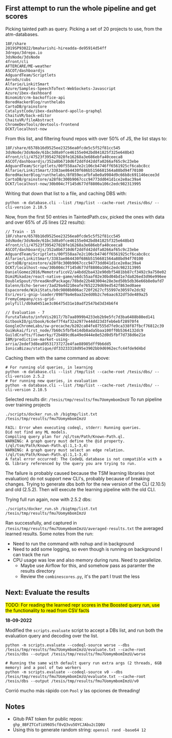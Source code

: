## First attempt to run the whole pipeline and get scores

Picking tainted path as query. Picking a set of 20 projects to use, from the atm-databases.

```
18F/share
2019SP93022/bmaharishi-hireadda-de95914d54ff
3drepo/3drepo.io
3dsNode/3dsNode
4front/cli
AFTERCARE/ME-weather
ASCOT/dashboardjs
AdguardTeam/Scriptlets
Aerods/cubs
Alfarie/LinkitSmart
Azure/Samples-SpeechToText-WebSockets-Javascript
Azure/ibex-dashboard
Binomi0/crm-backoffice-api
BoredHackerBlog/runthelabs
CartoDB/grainstore
CatalystCode/ibex-dashboard-apollo-graphql
ChaituVR/back-editor
ChaituVR/fileAbstract
ChromeDevTools/devtools-frontend
DCKT/localhost-now
```

From this list, and filtering found repos with over 50% of JS, the list stays to:

```
18F/share/6578b16d9525ee23256ea0fcde5c5f52f81cc545
3dsNode/3dsNode/61bc3d0a9fce46155e042bd841825f325e648b43
4front/cli/47523f395427028fe16268a3e686ebfa40ceeca8
ASCOT/dashboardjs/352a8b6710d6f2ddfd42ddfa0266af65c9c23ebe
AdguardTeam/Scriptlets/00f558aa7e2c106cb4746ff6561925cf6cabc8cc
Alfarie/LinkitSmart/3383ae864430f686b5156681564a88bd94f70100
BoredHackerBlog/runthelabs/8f859ecafbfa8e0a9984d9c66b8c691146ecee3d
CartoDB/grainstore/a28f8c300b9067ccc94773dd041d1ce2e0ac39a4
DCKT/localhost-now/30b004c7f145d677df8800a106c2edc982313995
```

Writing that down that list to a file, and caching DBS with:
```
python -m database.cli --list /tmp/list --cache-root /tesis/dbs/ --cli-version 2.10.5
```

Now, from the first 50 entries in TaintedPath.csv, picked the ones with data and over 65% of JS lines (22 results):
```
// Train - 15
18F/share/6578b16d9525ee23256ea0fcde5c5f52f81cc545
3dsNode/3dsNode/61bc3d0a9fce46155e042bd841825f325e648b43
4front/cli/47523f395427028fe16268a3e686ebfa40ceeca8
ASCOT/dashboardjs/352a8b6710d6f2ddfd42ddfa0266af65c9c23ebe
AdguardTeam/Scriptlets/00f558aa7e2c106cb4746ff6561925cf6cabc8cc
Alfarie/LinkitSmart/3383ae864430f686b5156681564a88bd94f70100
CartoDB/grainstore/a28f8c300b9067ccc94773dd041d1ce2e0ac39a4
DCKT/localhost-now/30b004c7f145d677df8800a106c2edc982313995
DanielGomez2016/MemotraficoV2/a4bdd2ba432e90dbf5481bb87cf3492c9a750e02
DimiMikadze/react-native-game/e6dc55aaf02e30bd04bd1e7da826ed3d96e996ee
DoubleSpout/threadAndPackage/78bde22b483004e28e3ed50b5db36e66b8e0afd7
Ealenn/Echo-Server/3ad29a4d210eafe7652229d69ed542f863ed0aee
Espacorede/WikiStats/b0c9808b006ac720f2627cf55997e30597e2dc92
Esri/esri-gnip-loader/098f9a4e8aa32edd0b2c7e6aac632df5de489a25
FremyCompany/css-grid-polyfill/db9a0451ae3c06475d31e10adf2547bd3d34b6f4

// Evaluation - 7
FurutaTakuto/infoVis2017/7b7aa8999b4233eb2b9e5fc7d3ba6488b80ed141
GitbookIO/gitbook/6c6ef7f4af32a2977e44dd23d3feb6ebf28970f4
GoogleChromeLabs/sw-precache/b202ca04fe87555d7fe9ca338f87fbcf76812c39
GuiWukai/first_node/7b60c5fbfb414db8ada5baa100ff0b5364132dc9
GuildCrafts/floworky/f2b489cd6a49ed444e8e52d0d5fbf7d738d6e21e
IBM/predictive-market-using-arria/2edef3d8ea89531737272e4fae88985dff9b6dd5
IonicaBizau/statique/df33233318d95e3902bb9d6962ecfc44fde9d4bd
```

Caching them with the same command as above:
```
# For running old queries, in learning
python -m database.cli --list /tmp/list --cache-root /tesis/dbs/ --cli-version 2.5.2
# For running new queries, in evaluation
python -m database.cli --list /tmp/list --cache-root /tesis/dbs/ --cli-version 2.10.5
```

Selected results dir: `/tesis/tmp/results/fmu7UomymbomImzU`
To run pipeline over training projects
```
./scripts/docker_run.sh /bigtmp/list.txt /tesis/tmp/results/fmu7UomymbomImzU

FAIL: Error when executing codeql, stderr: Running queries.
Did not find any ML models.
Compiling query plan for /ql/tsm/Path/Known-Path.ql.
WARNING: A graph query must define the @id property. (/ql/tsm/Path/Known-Path.ql:1,1-3,4)
WARNING: A graph query must select an edge relation. (/ql/tsm/Path/Known-Path.ql:1,1-3,4)
A fatal error occurred: The CodeQL database is not compatible with a QL library referenced by the query you are trying to run.
```
The failure is probably caused because the TSM learning libraries (not evaluation) do not support new CLI's, probably because of breaking changes. Trying to generate dbs both for the new version of the CLI (2.10.5) and old (2.5.2). Then will execute the learning pipeline with the old CLI.

Trying full run again, now with 2.5.2 dbs:
```
./scripts/docker_run.sh /bigtmp/list.txt /tesis/tmp/results/fmu7UomymbomImzU
```

Ran successfully, and captured in `/tesis/tmp/results/fmu7UomymbomImzU/averaged-results.txt` the averaged learned results. Some notes from the run:
- Need to run the command with nohup and in background
- Need to add some logging, so even though is running on background I can track the run
- CPU usage was low and also memory during runs. Need to parallelize.
    - Maybe use Airflow for this, and somehow pass as paramter the results directory
    - Review the `combinescores.py`, it's the part I trust the less

## Next: Evaluate the results
<mark>TODO: For reading the learned repr scores in the Boosted query run, use the functionality to read from CSV facts</mark>

**18-09-2022**

Modified the `scripts.evaluate` script to accept a DBs list, and run both the evaluation query and decoding over the list.
```
python -m scripts.evaluate --codeql-source worse --dbs /tesis/tmp/results/fmu7UomymbomImzU/evaluate.txt --cache-root /tesis/dbs --output /tesis/tmp/results/fmu7UomymbomImzU/worse

# Running the same with default query run extra args (2 threads, 6GB memory) and a pool of two workers
python -m scripts.evaluate --codeql-source v0 --dbs /tesis/tmp/results/fmu7UomymbomImzU/evaluate.txt --cache-root /tesis/dbs --output /tesis/tmp/results/fmu7UomymbomImzU/v0
```

Corrió mucho más rápido con `Pool` y las opciones de threading!

## Notes

- Gitub PAT token for public repos: `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`
- Using this to generate random string: `openssl rand -base64 12`